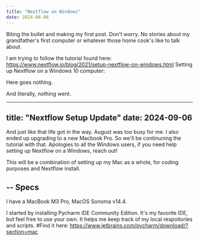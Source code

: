 ```yaml
---
title: "Nextflow on Windows"
date: 2024-08-06
---
```


Biting the bullet and making my first post. 
Don't worry. No stories about my grandfather's first computer or whatever those home cook's like to talk about. 

I am trying to follow the tutorial found here: https://www.nextflow.io/blog/2021/setup-nextflow-on-windows.html
Setting up Nextflow on a Windows 10 computer:

Here goes nothing. 





And literally, nothing went. 

---
title: "Nextflow Setup Update"
date: 2024-09-06
---

And just like that life got in the way. August was too busy for me. I also ended up upgrading to a new Macbook Pro. 
So we'll be continuning the tutorial with that. Apologies to all the Windows users, if you need help setting up Nextflow on a Windows, reach out!



This will be a combination of setting up my Mac as a whole, for coding purposes and Nextflow install. 

--
Specs
--
I have a MacBook M3 Pro, MacOS Sonoma v14.4. 


I started by installing Pycharm IDE Community Edition. It's my favorite IDE, but feel free to use your own. It helps me keep track of my local respoitories and scripts. 
#Find it here:
https://www.jetbrains.com/pycharm/download/?section=mac






